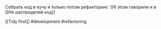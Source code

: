 Собрать код в кучу и только потом рефакторинг.
Об этом говорили и в [[Не распределяй код]]

[[Tidy first]]
#development #refactoring 